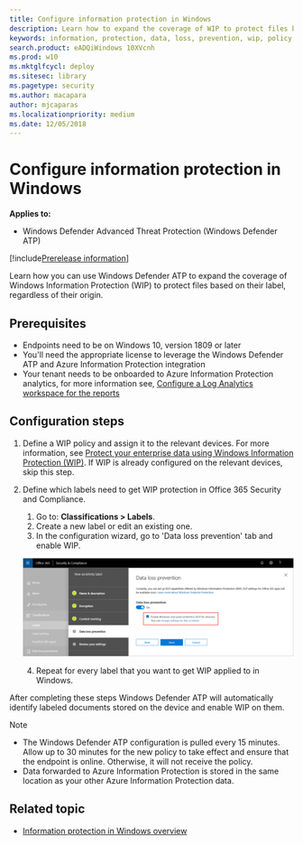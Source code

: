 ```yaml
---
title: Configure information protection in Windows 
description: Learn how to expand the coverage of WIP to protect files based on their label, regardless of their origin.
keywords: information, protection, data, loss, prevention, wip, policy, scc, compliance, labels, dlp
search.product: eADQiWindows 10XVcnh
ms.prod: w10
ms.mktglfcycl: deploy
ms.sitesec: library
ms.pagetype: security
ms.author: macapara
author: mjcaparas
ms.localizationpriority: medium
ms.date: 12/05/2018
---
```


# Configure information protection in Windows 
**Applies to:**
- Windows Defender Advanced Threat Protection (Windows Defender ATP)

[!include[Prerelease information](prerelease.md)]

Learn how you can use Windows Defender ATP to expand the coverage of Windows Information Protection (WIP) to protect files based on their label, regardless of their origin.

## Prerequisites
- Endpoints need to be on Windows 10, version 1809 or later
- You'll need the appropriate license to leverage the Windows Defender ATP and Azure Information Protection integration
- Your tenant needs to be onboarded to Azure Information Protection analytics, for more information see, [Configure a Log Analytics workspace for the reports](https://docs.microsoft.comazure/information-protection/reports-aip#configure-a-log-analytics-workspace-for-the-reports)


## Configuration steps
1. Define a WIP policy and assign it to the relevant devices. For more information, see [Protect your enterprise data using Windows Information Protection (WIP)](https://docs.microsoft.com/windows/security/information-protection/windows-information-protection/protect-enterprise-data-using-wip). If WIP is already configured on the relevant devices, skip this step. 
2. Define which labels need to get WIP protection in Office 365 Security and Compliance. 
    
    1. Go to: **Classifications > Labels**.
    2. Create a new label or edit an existing one. 
    3. In the configuration wizard, go to 'Data loss prevention' tab and enable WIP.

    ![Image of Office 365 Security and Compliance sensitivity label](images/office-scc-label.png)

    4. Repeat for every label that you want to get WIP applied to in Windows. 

After completing these steps Windows Defender ATP will automatically identify labeled documents stored on the device and enable WIP on them.

>[!NOTE]
>- The Windows Defender ATP configuration is pulled every 15 minutes. Allow up to 30 minutes for the new policy to take effect and ensure that the endpoint is online. Otherwise, it will not receive the policy.
>- Data forwarded to Azure Information Protection is stored in the same location as your other Azure Information Protection data.

## Related topic
- [Information protection in Windows overview](information-protection-in-windows-overview.md)